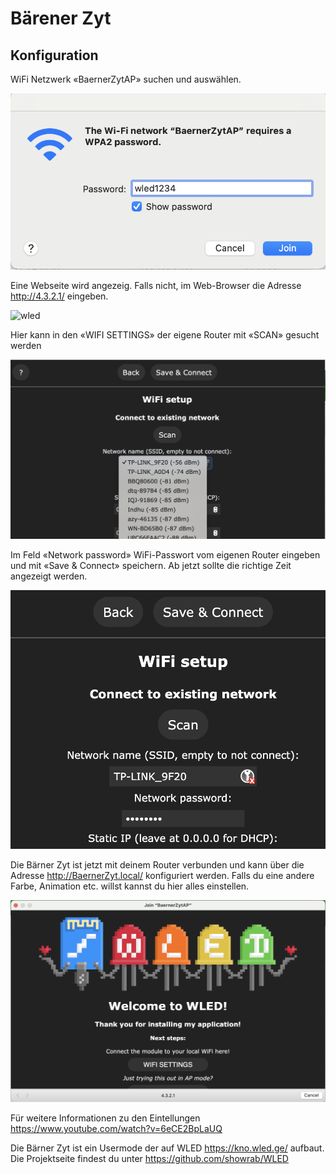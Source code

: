 # Bärener Zyt

## Konfiguration

WiFi Netzwerk «BaernerZytAP» suchen und auswählen.

![Wifi auswählen](images/choose_wifi.png)

Eine Webseite wird angezeig. Falls nicht, im Web-Browser die Adresse http://4.3.2.1/ eingeben.

![wled](images/wled_wled_settings.png)

Hier kann in den «WIFI SETTINGS» der eigene Router mit «SCAN» gesucht werden

![scan wifi](images/scan.png)

Im Feld «Network password» WiFi-Passwort vom eigenen Router eingeben und mit «Save & Connect» speichern. Ab jetzt sollte die richtige Zeit angezeigt werden. 

![wifi password](images/wifi_password.png)

Die Bärner Zyt ist jetzt mit deinem Router verbunden und kann über die Adresse http://BaernerZyt.local/ konfiguriert werden. Falls du eine andere Farbe, Animation etc. willst kannst du hier alles einstellen.

![wled](images/wled.png)

Für weitere Informationen zu den Eintellungen https://www.youtube.com/watch?v=6eCE2BpLaUQ

Die Bärner Zyt ist ein Usermode der auf WLED https://kno.wled.ge/ aufbaut.
Die Projektseite findest du unter https://github.com/showrab/WLED





